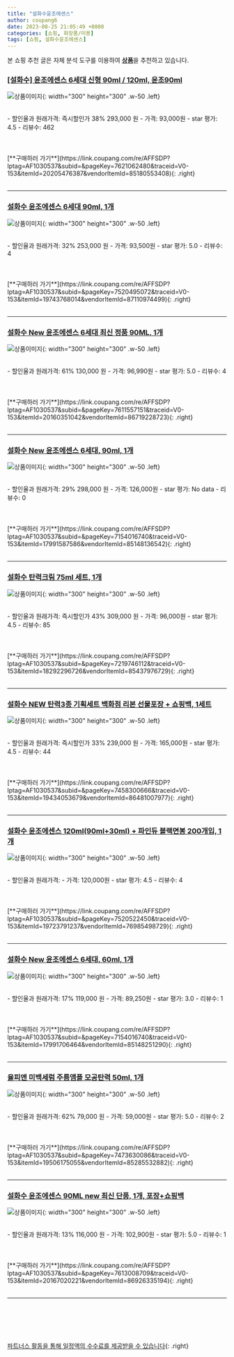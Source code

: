 ```yaml
---
title: "설화수윤조에센스"
author: coupang6
date: 2023-08-25 21:05:49 +0800
categories: [쇼핑, 화장품/미용]
tags: [쇼핑, 설화수윤조에센스]
---
```


본 쇼핑 추천 글은 자체 분석 도구를 이용하여 [**상품**](https://link.coupang.com/a/bao1ui)을 추천하고 있습니다.

### [[설화수] 윤조에센스 6세대 신형 90ml / 120ml, 윤조90ml](https://link.coupang.com/re/AFFSDP?lptag=AF1030537&subid=&pageKey=7621062480&traceid=V0-153&itemId=20205476387&vendorItemId=85180553408)

![상품이미지](https://thumbnail9.coupangcdn.com/thumbnails/remote/230x230ex/image/vendor_inventory/2921/9f64cc4b0521a3acbd352f788ce18b93bd1c64c36281a15307d79858bba0.png){: width="300" height="300" .w-50 .left}


<br>
- 할인율과 원래가격: 즉시할인가 38%  293,000   원
- 가격: 93,000원
- star 평가: 4.5
- 리뷰수: 462
<br>
<br>
<br>
<br>
[**구매하러 가기**](https://link.coupang.com/re/AFFSDP?lptag=AF1030537&subid=&pageKey=7621062480&traceid=V0-153&itemId=20205476387&vendorItemId=85180553408){: .right}
<br>
<br>

---

### [설화수 윤조에센스 6세대 90ml, 1개](https://link.coupang.com/re/AFFSDP?lptag=AF1030537&subid=&pageKey=7520495072&traceid=V0-153&itemId=19743768014&vendorItemId=87110974499)

![상품이미지](https://thumbnail7.coupangcdn.com/thumbnails/remote/230x230ex/image/vendor_inventory/c43b/5dbd2598520b9fe40eb8d874ff537fd14682563b3b8a02ddcf9d3c4cfaa7.png){: width="300" height="300" .w-50 .left}


<br>
- 할인율과 원래가격: 32%  253,000   원
- 가격: 93,500원
- star 평가: 5.0
- 리뷰수: 4
<br>
<br>
<br>
<br>
[**구매하러 가기**](https://link.coupang.com/re/AFFSDP?lptag=AF1030537&subid=&pageKey=7520495072&traceid=V0-153&itemId=19743768014&vendorItemId=87110974499){: .right}
<br>
<br>

---

### [설화수 New 윤조에센스 6세대 최신 정품 90ML, 1개](https://link.coupang.com/re/AFFSDP?lptag=AF1030537&subid=&pageKey=7611557151&traceid=V0-153&itemId=20160351042&vendorItemId=86719228723)

![상품이미지](https://thumbnail9.coupangcdn.com/thumbnails/remote/230x230ex/image/vendor_inventory/c90c/95e0ebf66fc56cca9c29267d0d5ce3f28c6c8353b641e4c0f3fb60feba85.jpg){: width="300" height="300" .w-50 .left}


<br>
- 할인율과 원래가격: 61%  130,000   원
- 가격: 96,990원
- star 평가: 5.0
- 리뷰수: 4
<br>
<br>
<br>
<br>
[**구매하러 가기**](https://link.coupang.com/re/AFFSDP?lptag=AF1030537&subid=&pageKey=7611557151&traceid=V0-153&itemId=20160351042&vendorItemId=86719228723){: .right}
<br>
<br>

---

### [설화수 New 윤조에센스 6세대, 90ml, 1개](https://link.coupang.com/re/AFFSDP?lptag=AF1030537&subid=&pageKey=7154016740&traceid=V0-153&itemId=17991587586&vendorItemId=85148136542)

![상품이미지](https://thumbnail6.coupangcdn.com/thumbnails/remote/230x230ex/image/retail/images/5843319823196011-2a7350ca-670b-47c3-a7cd-d0e0320e7787.jpg){: width="300" height="300" .w-50 .left}


<br>
- 할인율과 원래가격: 29%  298,000   원
- 가격: 126,000원
- star 평가: No data
- 리뷰수: 0
<br>
<br>
<br>
<br>
[**구매하러 가기**](https://link.coupang.com/re/AFFSDP?lptag=AF1030537&subid=&pageKey=7154016740&traceid=V0-153&itemId=17991587586&vendorItemId=85148136542){: .right}
<br>
<br>

---

### [설화수 탄력크림 75ml 세트, 1개](https://link.coupang.com/re/AFFSDP?lptag=AF1030537&subid=&pageKey=7219746112&traceid=V0-153&itemId=18292296726&vendorItemId=85437976729)

![상품이미지](https://thumbnail9.coupangcdn.com/thumbnails/remote/230x230ex/image/retail/images/578936232476004-c8cf8633-a8ca-4c23-b21b-e76476da680b.jpg){: width="300" height="300" .w-50 .left}


<br>
- 할인율과 원래가격: 즉시할인가 43%  309,000   원
- 가격: 96,000원
- star 평가: 4.5
- 리뷰수: 85
<br>
<br>
<br>
<br>
[**구매하러 가기**](https://link.coupang.com/re/AFFSDP?lptag=AF1030537&subid=&pageKey=7219746112&traceid=V0-153&itemId=18292296726&vendorItemId=85437976729){: .right}
<br>
<br>

---

### [설화수 NEW 탄력3종 기획세트 백화점 리본 선물포장 + 쇼핑백, 1세트](https://link.coupang.com/re/AFFSDP?lptag=AF1030537&subid=&pageKey=7458300666&traceid=V0-153&itemId=19434053679&vendorItemId=86481007977)

![상품이미지](https://thumbnail6.coupangcdn.com/thumbnails/remote/230x230ex/image/vendor_inventory/a275/61fcc8bd61b7dbe9c53c3fb16dadd76b2e2b49d6a75257b025f6c4d84a2f.jpg){: width="300" height="300" .w-50 .left}


<br>
- 할인율과 원래가격: 즉시할인가 33%  239,000   원
- 가격: 165,000원
- star 평가: 4.5
- 리뷰수: 44
<br>
<br>
<br>
<br>
[**구매하러 가기**](https://link.coupang.com/re/AFFSDP?lptag=AF1030537&subid=&pageKey=7458300666&traceid=V0-153&itemId=19434053679&vendorItemId=86481007977){: .right}
<br>
<br>

---

### [설화수 윤조에센스 120ml(90ml+30ml) + 파인듀 블랙면봉 200개입, 1개](https://link.coupang.com/re/AFFSDP?lptag=AF1030537&subid=&pageKey=7520522450&traceid=V0-153&itemId=19723791237&vendorItemId=76985498729)

![상품이미지](https://thumbnail8.coupangcdn.com/thumbnails/remote/230x230ex/image/vendor_inventory/7d6f/eea8e5b2f4c6141e2b9d1984956d19f09c84966cff9c00cadf4a0de1c464.jpg){: width="300" height="300" .w-50 .left}


<br>
- 할인율과 원래가격: 
- 가격: 120,000원
- star 평가: 4.5
- 리뷰수: 4
<br>
<br>
<br>
<br>
[**구매하러 가기**](https://link.coupang.com/re/AFFSDP?lptag=AF1030537&subid=&pageKey=7520522450&traceid=V0-153&itemId=19723791237&vendorItemId=76985498729){: .right}
<br>
<br>

---

### [설화수 New 윤조에센스 6세대, 60ml, 1개](https://link.coupang.com/re/AFFSDP?lptag=AF1030537&subid=&pageKey=7154016740&traceid=V0-153&itemId=17991706464&vendorItemId=85148251290)

![상품이미지](https://thumbnail6.coupangcdn.com/thumbnails/remote/230x230ex/image/retail/images/7365518760476-d8e188a1-78fe-4ac6-bd03-6cdfe8de6d13.jpg){: width="300" height="300" .w-50 .left}


<br>
- 할인율과 원래가격: 17%  119,000   원
- 가격: 89,250원
- star 평가: 3.0
- 리뷰수: 1
<br>
<br>
<br>
<br>
[**구매하러 가기**](https://link.coupang.com/re/AFFSDP?lptag=AF1030537&subid=&pageKey=7154016740&traceid=V0-153&itemId=17991706464&vendorItemId=85148251290){: .right}
<br>
<br>

---

### [율피앤 미백세럼 주름앰플 모공탄력 50ml, 1개](https://link.coupang.com/re/AFFSDP?lptag=AF1030537&subid=&pageKey=7473630086&traceid=V0-153&itemId=19506175055&vendorItemId=85285532882)

![상품이미지](https://thumbnail10.coupangcdn.com/thumbnails/remote/230x230ex/image/vendor_inventory/7021/4661056d86b3b11923cdc271ce2b1756cd35d93acebd1f1e09a19f0a8679.jpg){: width="300" height="300" .w-50 .left}


<br>
- 할인율과 원래가격: 62%  79,000   원
- 가격: 59,000원
- star 평가: 5.0
- 리뷰수: 2
<br>
<br>
<br>
<br>
[**구매하러 가기**](https://link.coupang.com/re/AFFSDP?lptag=AF1030537&subid=&pageKey=7473630086&traceid=V0-153&itemId=19506175055&vendorItemId=85285532882){: .right}
<br>
<br>

---

### [설화수 윤조에센스 90ML new 최신 단품, 1개, 포장+쇼핑백](https://link.coupang.com/re/AFFSDP?lptag=AF1030537&subid=&pageKey=7613008709&traceid=V0-153&itemId=20167020221&vendorItemId=86926335194)

![상품이미지](https://thumbnail10.coupangcdn.com/thumbnails/remote/230x230ex/image/vendor_inventory/1bf5/135648bf6909033f3c4663a63e5e20d28b21f5acfcf059e179194e046da4.jpg){: width="300" height="300" .w-50 .left}


<br>
- 할인율과 원래가격: 13%  116,000   원
- 가격: 102,900원
- star 평가: 5.0
- 리뷰수: 1
<br>
<br>
<br>
<br>
[**구매하러 가기**](https://link.coupang.com/re/AFFSDP?lptag=AF1030537&subid=&pageKey=7613008709&traceid=V0-153&itemId=20167020221&vendorItemId=86926335194){: .right}
<br>
<br>

---
<br><br><br><br><br> [파트너스 활동을 통해 일정액의 수수료를 제공받을 수 있습니다](https://link.coupang.com/a/bao1ui){: .right}